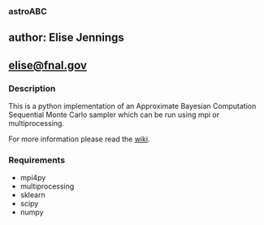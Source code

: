 ### **astroABC** ###
## author: Elise Jennings ##
## elise@fnal.gov ##


### Description ###

This is a python implementation of an Approximate Bayesian Computation Sequential Monte Carlo sampler
which can be run using mpi or multiprocessing.

For more information please read the [wiki](https://bitbucket.org/elisejennings/astroabc_mpi/wiki/Home).

### Requirements ###

* mpi4py
* multiprocessing
* sklearn
* scipy
* numpy
